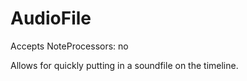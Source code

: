 AudioFile 
=========

Accepts NoteProcessors: no

Allows for quickly putting in a soundfile on the timeline.
